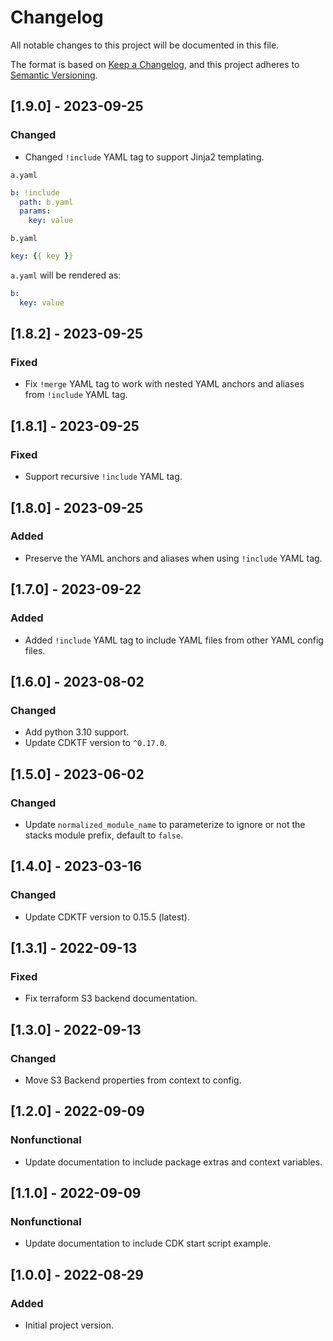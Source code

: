 # Changelog

All notable changes to this project will be documented in this file.

The format is based on [Keep a Changelog](https://keepachangelog.com/en/1.0.0/),
and this project adheres to [Semantic Versioning](https://semver.org/spec/v2.0.0.html).

## [1.9.0] - 2023-09-25

### Changed

- Changed `!include` YAML tag to support Jinja2 templating.

`a.yaml`

```yaml
b: !include
  path: b.yaml
  params:
    key: value
```

`b.yaml`

```yaml
key: {{ key }}
```

`a.yaml` will be rendered as:

```yaml
b:
  key: value
```

## [1.8.2] - 2023-09-25

### Fixed

- Fix `!merge` YAML tag to work with nested YAML anchors and aliases from `!include` YAML tag.

## [1.8.1] - 2023-09-25

### Fixed

- Support recursive `!include` YAML tag.

## [1.8.0] - 2023-09-25

### Added

- Preserve the YAML anchors and aliases when using `!include` YAML tag.

## [1.7.0] - 2023-09-22

### Added

- Added `!include` YAML tag to include YAML files from other YAML config files.

## [1.6.0] - 2023-08-02

### Changed

- Add python 3.10 support.
- Update CDKTF version to `^0.17.0`.

## [1.5.0] - 2023-06-02

### Changed

- Update `normalized_module_name` to parameterize to ignore or not the stacks module prefix, default to `false`.

## [1.4.0] - 2023-03-16

### Changed

- Update CDKTF version to 0.15.5 (latest).

## [1.3.1] - 2022-09-13

### Fixed

- Fix terraform S3 backend documentation.

## [1.3.0] - 2022-09-13

### Changed

- Move S3 Backend properties from context to config.

## [1.2.0] - 2022-09-09

### Nonfunctional

- Update documentation to include package extras and context variables.

## [1.1.0] - 2022-09-09

### Nonfunctional

- Update documentation to include CDK start script example.

## [1.0.0] - 2022-08-29

### Added

- Initial project version.
